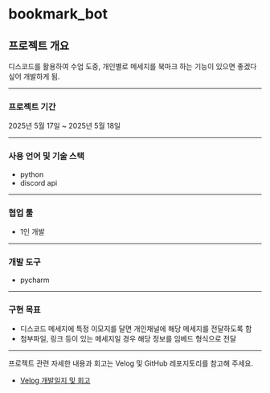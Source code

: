# bookmark_bot

## 프로젝트 개요

디스코드를 활용하여 수업 도중, 개인별로 메세지를 북마크 하는 기능이 있으면 좋겠다 싶어 개발하게 됨.

---

### 프로젝트 기간

2025년 5월 17일 ~ 2025년 5월 18일

---

### 사용 언어 및 기술 스택

- python  
- discord api
---

### 협업 툴

- 1인 개발

---

### 개발 도구

- pycharm

---

### 구현 목표

- 디스코드 메세지에 특정 이모지를 달면 개인채널에 해당 메세지를 전달하도록 함
- 첨부파일, 링크 등이 있는 메세지일 경우 해당 정보를 임베드 형식으로 전달

---

프로젝트 관련 자세한 내용과 회고는 Velog 및 GitHub 레포지토리를 참고해 주세요.
- [Velog 개발일지 및 회고](https://velog.io/@seoha1ae/series/db.jar)
